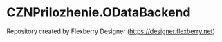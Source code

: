 # CZNPrilozhenie.ODataBackend
Repository created by Flexberry Designer (https://designer.flexberry.net)
